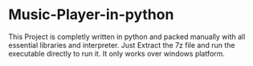 # Music-Player-in-python
This Project is completly written in python and packed manually with all essential libraries and interpreter.
Just Extract the 7z file and run the executable directly to run it.
It only works over windows platform.
